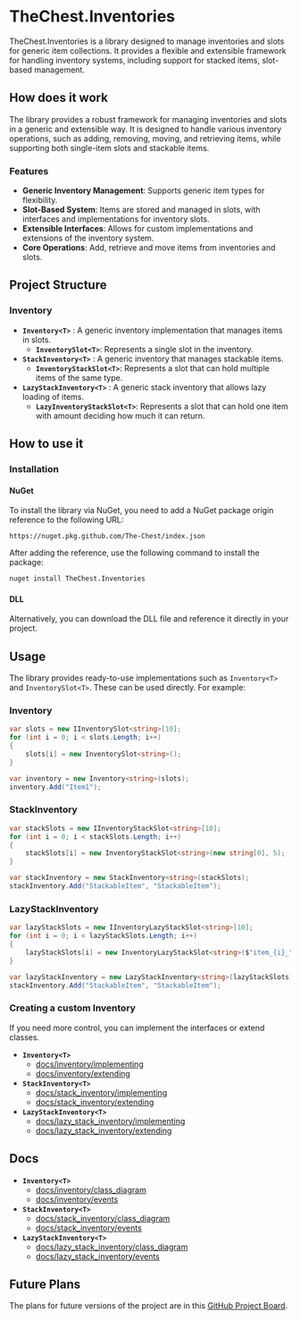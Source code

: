 # TheChest.Inventories

TheChest.Inventories is a library designed to manage inventories and slots for generic item collections. It provides a flexible and extensible framework for handling inventory systems, including support for stacked items, slot-based management.

## How does it work

The library provides a robust framework for managing inventories and slots in a generic and extensible way. It is designed to handle various inventory operations, such as adding, removing, moving, and retrieving items, while supporting both single-item slots and stackable items.

### Features

- **Generic Inventory Management**: Supports generic item types for flexibility.
- **Slot-Based System**: Items are stored and managed in slots, with interfaces and implementations for inventory slots.
- **Extensible Interfaces**: Allows for custom implementations and extensions of the inventory system.
- **Core Operations**: Add, retrieve and move  items from inventories and slots.

## Project Structure

### Inventory
- **`Inventory<T>`** : A generic inventory implementation that manages items in slots. 
    - **`InventorySlot<T>`**: Represents a single slot in the inventory.
- **`StackInventory<T>`** : A generic inventory that manages stackable items.
    - **`InventoryStackSlot<T>`**: Represents a slot that can hold multiple items of the same type.
- **`LazyStackInventory<T>`** : A generic stack inventory that allows lazy loading of items.
    - **`LazyInventoryStackSlot<T>`**: Represents a slot that can hold one item with amount deciding how much it can return.

## How to use it

### Installation

#### NuGet
To install the library via NuGet, you need to add a NuGet package origin reference to the following URL:
```
https://nuget.pkg.github.com/The-Chest/index.json
```
After adding the reference, use the following command to install the package:
```bash
nuget install TheChest.Inventories
```

#### DLL
Alternatively, you can download the DLL file and reference it directly in your project.

## Usage
The library provides ready-to-use implementations such as `Inventory<T>` and `InventorySlot<T>`. These can be used directly. For example:

### Inventory
```csharp
var slots = new IInventorySlot<string>[10];
for (int i = 0; i < slots.Length; i++)
{
    slots[i] = new InventorySlot<string>();
}

var inventory = new Inventory<string>(slots);
inventory.Add("Item1");
```

### StackInventory
```csharp
var stackSlots = new IInventoryStackSlot<string>[10];
for (int i = 0; i < stackSlots.Length; i++)
{
    stackSlots[i] = new InventoryStackSlot<string>(new string[0], 5);
}

var stackInventory = new StackInventory<string>(stackSlots);
stackInventory.Add("StackableItem", "StackableItem");
``` 

### LazyStackInventory
```csharp
var lazyStackSlots = new IInventoryLazyStackSlot<string>[10];
for (int i = 0; i < lazyStackSlots.Length; i++)
{
    lazyStackSlots[i] = new InventoryLazyStackSlot<string>($"item_{i}_",5 , 2);
}

var lazyStackInventory = new LazyStackInventory<string>(lazyStackSlots);
stackInventory.Add("StackableItem", "StackableItem");
```

### Creating a custom Inventory
If you need more control, you can implement the interfaces or extend classes.

- **`Inventory<T>`**
    - [docs/inventory/implementing](/docs/inventory/implementing.md)
    - [docs/inventory/extending](/docs/inventory/extending.md)
- **`StackInventory<T>`**
    - [docs/stack_inventory/implementing](/docs/stack_inventory/implementing.md)
    - [docs/stack_inventory/extending](/docs/stack_inventory/extending.md)
- **`LazyStackInventory<T>`**
    - [docs/lazy_stack_inventory/implementing](/docs/lazy_stack_inventory/implementing.md)
    - [docs/lazy_stack_inventory/extending](/docs/lazy_stack_inventory/extending.md) 

## Docs 

- **`Inventory<T>`**
    - [docs/inventory/class_diagram](/docs/inventory/class_diagram.md)
    - [docs/inventory/events](/docs/inventory/events.md)
- **`StackInventory<T>`**
    - [docs/stack_inventory/class_diagram](/docs/stack_inventory/class_diagram.md)
    - [docs/stack_inventory/events](/docs/stack_inventory/events.md)
- **`LazyStackInventory<T>`**
    - [docs/lazy_stack_inventory/class_diagram](/docs/lazy_stack_inventory/class_diagram.md)
    - [docs/lazy_stack_inventory/events](/docs/lazy_stack_inventory/events.md)

## Future Plans

The plans for future versions of the project are in this [GitHub Project Board](https://github.com/orgs/The-Chest/projects/19/views/2).

